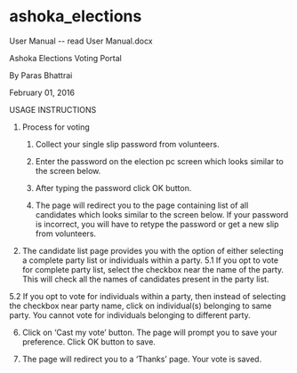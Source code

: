 # ashoka_elections


User Manual -- read User Manual.docx




Ashoka Elections Voting Portal

By Paras Bhattrai









February 01, 2016


USAGE INSTRUCTIONS

1. Process for voting 

 	1. Collect your single slip password from volunteers.
	2. Enter the password on the election pc screen which looks similar to the screen below.

 
	3. After typing the password click OK button.
	4. The page will redirect you to the page containing list of all candidates which looks similar to the screen below. If your password is incorrect, you will have to retype the password or get a new slip from volunteers.
 
5. The candidate list page provides you with the option of either selecting a complete party list or individuals within a party.
		5.1 If you opt to vote for complete party list, select the checkbox near the name of the party. This will check all the names of candidates present in the party list.
         


5.2 If you opt to vote for individuals within a party, then instead of selecting the checkbox near party name, click on individual(s) belonging to same party. You cannot vote for individuals belonging to different party.
	 

6. Click on ‘Cast my vote’ button. The page will prompt you to save your preference. Click OK button to save.

 

7. The page will redirect you to a ‘Thanks’ page. Your vote is saved.
 
















